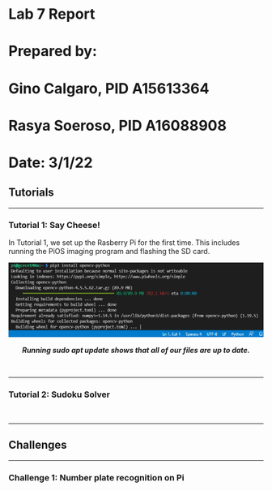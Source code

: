 # Lab 7 Report

# Prepared by: 
# Gino Calgaro, PID A15613364
# Rasya Soeroso, PID A16088908

# Date: 3/1/22

## Tutorials

<hr>

### Tutorial 1: Say Cheese!
    
In Tutorial 1, we set up the Rasberry Pi for the first time. This includes running the PiOS imaging program and flashing the SD card.

<p align="center">
  <img src="https://github.com/rsoeroso/ECE140A/blob/main/Lab7/screenshots/tut1/cvinstall.png?raw=true" />
</p>

<p align="center"> <b><i>Running sudo apt update shows that all of our files are up to date.</i></b> </p>



<br>

<hr>

### Tutorial 2: Sudoku Solver


<p align="center">
  <img src="" />
</p>

<p align="center"> <b><i></i></b> </p>


<hr>

## Challenges

<hr>

### Challenge 1: Number plate recognition on Pi


<p align="center">
  <img src="" />
</p>

<p align="center"> <b><i></i></b> </p>


